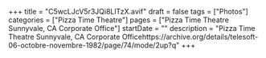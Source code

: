 +++
title = "C5wcLJcV5r3JQi8LlTzX.avif"
draft = false
tags = ["Photos"]
categories = ["Pizza Time Theatre"]
pages = ["Pizza Time Theatre Sunnyvale, CA Corporate Office"]
startDate = ""
description = "Pizza Time Theatre Sunnyvale, CA Corporate Officehttps://archive.org/details/telesoft-06-octobre-novembre-1982/page/74/mode/2up?q"
+++
